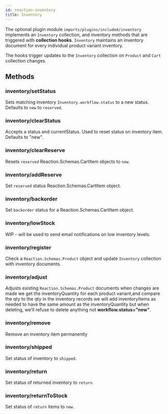 ```yaml
---
id: reaction-inventory
title: Inventory
---
```

    
The optional plugin module `imports/plugins/included/inventory` implements an `Inventory` collection, and inventory methods that are triggered with **collection hooks**.  `Inventory` maintains an inventory document for every individual product variant inventory.

The hooks trigger updates to the `Inventory` collection on `Product` and `Cart` collection changes.

## Methods

### inventory/setStatus

Sets matching inventory `Inventory.workflow.status` to a new status. Defaults to `new` to `reserved`.

### inventory/clearStatus

Accepts a status and currentStatus. Used to reset status on inventory item. Defaults to "new".

### inventory/clearReserve

Resets `reserved` Reaction.Schemas.CartItem objects to `new`.

### inventory/addReserve

Set `reserved` status Reaction.Schemas.CartItem object.

### inventory/backorder

Set `backorder` status  for a Reaction.Schemas.CartItem object.

### inventory/lowStock

WIP - will be used to send email notifications on low inventory levels.

### inventory/register

Check a `Reaction.Schemas.Product` object and update `Inventory` collection with inventory documents.

### inventory/adjust

Adjusts existing `Reaction.Schemas.Product` documents when changes are made we get the inventoryQuantity for each product variant,and compare the qty to the qty in the inventory records we will add inventoryItems as needed to have the same amount as the inventoryQuantity but when deleting, we'll refuse to delete anything not **workflow.status="new"**.

### inventory/remove

Remove an inventory item permanently

### inventory/shipped

Set status of inventory to `shipped`.

### inventory/return

Set status of returned inventory to `return`.

### inventory/returnToStock

Set status of `return` items to `new`.
